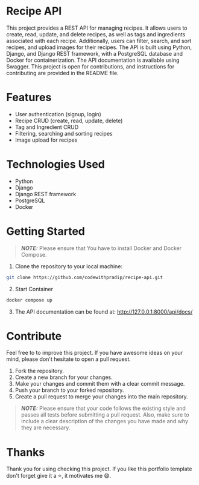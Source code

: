 # Recipe API

This project provides a REST API for managing recipes. It allows users to create, read, update, and delete recipes, as well as tags and ingredients associated with each recipe. Additionally, users can filter, search, and sort recipes, and upload images for their recipes. The API is built using Python, Django, and Django REST framework, with a PostgreSQL database and Docker for containerization. The API documentation is available using Swagger. This project is open for contributions, and instructions for contributing are provided in the README file.


# Features

- User authentication (signup, login)
- Recipe CRUD (create, read, update, delete)
- Tag and Ingredient CRUD
- Filtering, searching and sorting recipes
- Image upload for recipes


# Technologies Used
- Python
- Django
- Django REST framework
- PostgreSQL
- Docker

# Getting Started

> **_NOTE:_** Please ensure that You have to install Docker and Docker Compose.

1. Clone the repository to your local machine:
```bash
git clone https://github.com/codewithpradip/recipe-api.git
```

2. Start Container
```bash
docker compose up
```

3. The API documentation can be found at: http://127.0.0.1:8000/api/docs/


# Contribute
Feel free to to improve this project. If you have awesome ideas on your mind, please don't hesitate to open a pull request.

1. Fork the repository.
2. Create a new branch for your changes.
3. Make your changes and commit them with a clear commit message.
4. Push your branch to your forked repository.
5. Create a pull request to merge your changes into the main repository.

> **_NOTE:_** Please ensure that your code follows the existing style and passes all tests before submitting a pull request. Also, make sure to include a clear description of the changes you have made and why they are necessary.


# Thanks
Thank you for using checking this project. If you like this portfolio template don't forget give it a ⭐, it motivates me 😄.
